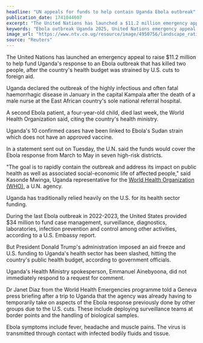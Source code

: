 ```yaml
---
headline: "UN appeals for funds to help contain Uganda Ebola outbreak"
publication_date: 1741044607
excerpt: "The United Nations has launched a $11.2 million emergency appeal to help Uganda combat a deadly Ebola outbreak in Kampala, caused by the Sudan strain with no approved vaccine, as U.S. aid cuts strain the country's health response."
keywords: "Ebola outbreak Uganda 2025, United Nations emergency appeal Ebola, U.S. aid cuts Uganda health, Sudan strain Ebola outbreak, World Health Organization Uganda Ebola, Ebola response funding Uganda, Kampala Ebola outbreak 2025, Ebola symptoms Sudan strain, Uganda public health crisis, U.N. funding Ebola Uganda, Ebola outbreak containment strategies, Uganda health budget cuts, Sudan Ebola no vaccine, WHO emergency response Uganda, U.S. foreign aid Uganda Ebola"
image_url: "https://www.ntv.co.ug/resource/image/4950756/landscape_ratio16x9/1160/652/930beec8bb7861ba665f7657648836ce/hd/ebola-uganda.png"
source: "Reuters"
---
```


The United Nations has launched an emergency appeal to raise $11.2 million to help fund Uganda's response to an Ebola outbreak that has killed two people, after the country's health budget was strained by U.S. cuts to foreign aid.

Uganda declared the outbreak of the highly infectious and often fatal haemorrhagic disease in January in the capital Kampala after the death of a male nurse at the East African country's sole national referral hospital.

A second Ebola patient, a four-year-old child, died last week, the World Health Organization said, citing the country's health ministry.

Uganda's 10 confirmed cases have been linked to Ebola's Sudan strain which does not have an approved vaccine.

In a statement sent out on Tuesday, the U.N. said the funds would cover the Ebola response from March to May in seven high-risk districts.

"The goal is to rapidly contain the outbreak and address its impact on public health as well as associated social-economic life of affected people," said Kasonde Mwinga, Uganda representative for the [World Health Organization (WHO)](https://en.wikipedia.org/wiki/World_Health_Organization), a U.N. agency.

Uganda has traditionally relied heavily on the U.S. for its health sector funding.

During the last Ebola outbreak in 2022-2023, the United States provided $34 million to fund case management, surveillance, diagnostics, laboratories, infection prevention and control among other activities, according to a U.S. Embassy report.

But President Donald Trump's administration imposed an aid freeze and U.S. funding to Uganda's health sector has been slashed, hitting the country's public health budget, according to government officials.

Uganda's Health Ministry spokesperson, Emmanuel Ainebyoona, did not immediately respond to a request for comment.

Dr Janet Diaz from the World Health Emergencies programme told a Geneva press briefing after a trip to Uganda that the agency was already having to temporarily take on aspects of the Ebola response previously done by other groups due to the U.S. cuts. These include deploying surveillance teams at border points and the handling of biological samples.

Ebola symptoms include fever, headache and muscle pains. The virus is transmitted through contact with infected bodily fluids and tissue.

